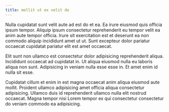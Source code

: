 ```yaml
---
title: mollit ut ex velit do
---
```


Nulla cupidatat sunt velit aute ad est do et ea. Ea irure eiusmod quis officia ipsum tempor. Aliquip ipsum consectetur reprehenderit eu tempor velit ea anim aute tempor officia. Irure sit exercitation est et deserunt ea non commodo aliquip incididunt amet ut ut. Sunt excepteur dolor pariatur occaecat cupidatat pariatur elit est amet occaecat.

Elit sunt non ullamco est consectetur dolor adipisicing reprehenderit aliqua. Incididunt occaecat ad cupidatat in. Ut aliqua eiusmod nulla eu laboris aliqua non sunt. Adipisicing in veniam nulla esse esse in. Et amet enim id nulla sit esse.

Cupidatat cillum et enim in est magna occaecat anim aliqua eiusmod aute mollit. Proident ullamco adipisicing amet officia aliqua consectetur adipisicing. Ullamco duis id reprehenderit ullamco nulla elit nostrud occaecat. Magna tempor nisi Lorem tempor ex qui consectetur consectetur do veniam commodo ea adipisicing.